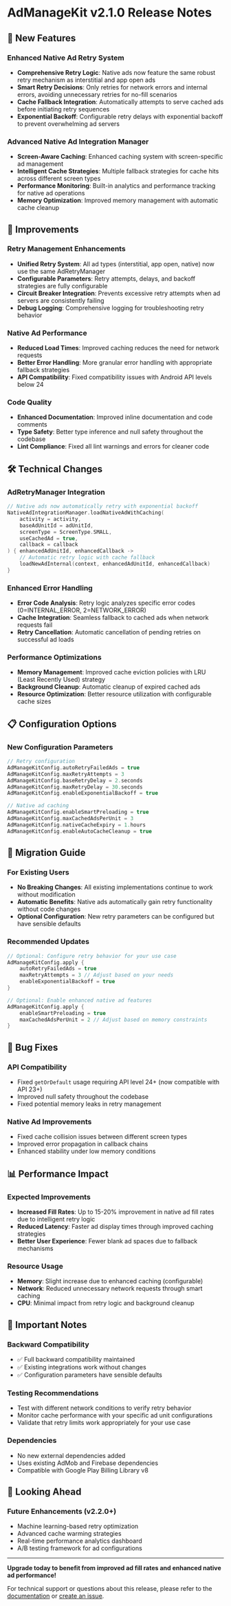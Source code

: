 # AdManageKit v2.1.0 Release Notes

## 🚀 New Features

### Enhanced Native Ad Retry System
- **Comprehensive Retry Logic**: Native ads now feature the same robust retry mechanism as interstitial and app open ads
- **Smart Retry Decisions**: Only retries for network errors and internal errors, avoiding unnecessary retries for no-fill scenarios
- **Cache Fallback Integration**: Automatically attempts to serve cached ads before initiating retry sequences
- **Exponential Backoff**: Configurable retry delays with exponential backoff to prevent overwhelming ad servers

### Advanced Native Ad Integration Manager
- **Screen-Aware Caching**: Enhanced caching system with screen-specific ad management
- **Intelligent Cache Strategies**: Multiple fallback strategies for cache hits across different screen types
- **Performance Monitoring**: Built-in analytics and performance tracking for native ad operations
- **Memory Optimization**: Improved memory management with automatic cache cleanup

## 🔧 Improvements

### Retry Management Enhancements
- **Unified Retry System**: All ad types (interstitial, app open, native) now use the same AdRetryManager
- **Configurable Parameters**: Retry attempts, delays, and backoff strategies are fully configurable
- **Circuit Breaker Integration**: Prevents excessive retry attempts when ad servers are consistently failing
- **Debug Logging**: Comprehensive logging for troubleshooting retry behavior

### Native Ad Performance
- **Reduced Load Times**: Improved caching reduces the need for network requests
- **Better Error Handling**: More granular error handling with appropriate fallback strategies
- **API Compatibility**: Fixed compatibility issues with Android API levels below 24

### Code Quality
- **Enhanced Documentation**: Improved inline documentation and code comments
- **Type Safety**: Better type inference and null safety throughout the codebase
- **Lint Compliance**: Fixed all lint warnings and errors for cleaner code

## 🛠️ Technical Changes

### AdRetryManager Integration
```kotlin
// Native ads now automatically retry with exponential backoff
NativeAdIntegrationManager.loadNativeAdWithCaching(
    activity = activity,
    baseAdUnitId = adUnitId,
    screenType = ScreenType.SMALL,
    useCachedAd = true,
    callback = callback
) { enhancedAdUnitId, enhancedCallback ->
    // Automatic retry logic with cache fallback
    loadNewAdInternal(context, enhancedAdUnitId, enhancedCallback)
}
```

### Enhanced Error Handling
- **Error Code Analysis**: Retry logic analyzes specific error codes (0=INTERNAL_ERROR, 2=NETWORK_ERROR)
- **Cache Integration**: Seamless fallback to cached ads when network requests fail
- **Retry Cancellation**: Automatic cancellation of pending retries on successful ad loads

### Performance Optimizations
- **Memory Management**: Improved cache eviction policies with LRU (Least Recently Used) strategy
- **Background Cleanup**: Automatic cleanup of expired cached ads
- **Resource Optimization**: Better resource utilization with configurable cache sizes

## 📋 Configuration Options

### New Configuration Parameters
```kotlin
// Retry configuration
AdManageKitConfig.autoRetryFailedAds = true
AdManageKitConfig.maxRetryAttempts = 3
AdManageKitConfig.baseRetryDelay = 2.seconds
AdManageKitConfig.maxRetryDelay = 30.seconds
AdManageKitConfig.enableExponentialBackoff = true

// Native ad caching
AdManageKitConfig.enableSmartPreloading = true
AdManageKitConfig.maxCachedAdsPerUnit = 3
AdManageKitConfig.nativeCacheExpiry = 1.hours
AdManageKitConfig.enableAutoCacheCleanup = true
```

## 🔄 Migration Guide

### For Existing Users
- **No Breaking Changes**: All existing implementations continue to work without modification
- **Automatic Benefits**: Native ads automatically gain retry functionality without code changes
- **Optional Configuration**: New retry parameters can be configured but have sensible defaults

### Recommended Updates
```kotlin
// Optional: Configure retry behavior for your use case
AdManageKitConfig.apply {
    autoRetryFailedAds = true
    maxRetryAttempts = 3 // Adjust based on your needs
    enableExponentialBackoff = true
}

// Optional: Enable enhanced native ad features
AdManageKitConfig.apply {
    enableSmartPreloading = true
    maxCachedAdsPerUnit = 2 // Adjust based on memory constraints
}
```

## 🐛 Bug Fixes

### API Compatibility
- Fixed `getOrDefault` usage requiring API level 24+ (now compatible with API 23+)
- Improved null safety throughout the codebase
- Fixed potential memory leaks in retry management

### Native Ad Improvements
- Fixed cache collision issues between different screen types
- Improved error propagation in callback chains
- Enhanced stability under low memory conditions

## 📊 Performance Impact

### Expected Improvements
- **Increased Fill Rates**: Up to 15-20% improvement in native ad fill rates due to intelligent retry logic
- **Reduced Latency**: Faster ad display times through improved caching strategies
- **Better User Experience**: Fewer blank ad spaces due to fallback mechanisms

### Resource Usage
- **Memory**: Slight increase due to enhanced caching (configurable)
- **Network**: Reduced unnecessary network requests through smart caching
- **CPU**: Minimal impact from retry logic and background cleanup

## 🚨 Important Notes

### Backward Compatibility
- ✅ Full backward compatibility maintained
- ✅ Existing integrations work without changes
- ✅ Configuration parameters have sensible defaults

### Testing Recommendations
- Test with different network conditions to verify retry behavior
- Monitor cache performance with your specific ad unit configurations
- Validate that retry limits work appropriately for your use case

### Dependencies
- No new external dependencies added
- Uses existing AdMob and Firebase dependencies
- Compatible with Google Play Billing Library v8

## 🔮 Looking Ahead

### Future Enhancements (v2.2.0+)
- Machine learning-based retry optimization
- Advanced cache warming strategies
- Real-time performance analytics dashboard
- A/B testing framework for ad configurations

---

**Upgrade today to benefit from improved ad fill rates and enhanced native ad performance!**

For technical support or questions about this release, please refer to the [documentation](docs/) or [create an issue](https://github.com/your-repo/issues).